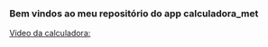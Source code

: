 <h3>Bem vindos ao meu repositório do app calculadora_met</h3>
<a href="https://youtu.be/v-Gu3w0dDuo"> Video da calculadora:</a>
